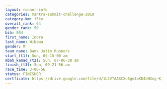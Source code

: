 ```yaml
---
layout: runner-info 
categories: mantra-summit-challenge-2019 
category-km: 15km 
overall_rank: 64
gender_rank: 50
bib: 804
first_name: Indra
last_name: Wibawa
gender: M
team_name: Bank Jatim Runners
start_(t1): Sun, 06-15-00 am
mbah_kamad_(t2): Sun, 07-06-38 am
finish_(t3): Sun, 09-21-56 am
race_time: 3-06-56
status: FINISHER
certficate: https-//drive.google.com/file/d/1L2VTAA8CXu6gm4oKD4bNXog-K_cd6TZj/view?usp=sharing
---
```

